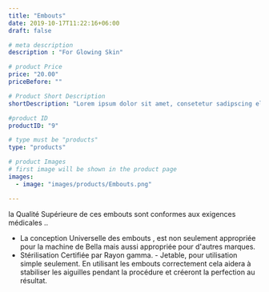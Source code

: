 ```yaml
---
title: "Embouts"
date: 2019-10-17T11:22:16+06:00
draft: false

# meta description
description : "For Glowing Skin"

# product Price
price: "20.00"
priceBefore: ""

# Product Short Description
shortDescription: "Lorem ipsum dolor sit amet, consetetur sadipscing elitr, sed diam nonumy eirmod tempor invidunt ut"

#product ID
productID: "9"

# type must be "products"
type: "products"

# product Images
# first image will be shown in the product page
images:
  - image: "images/products/Embouts.png"

---
```


la Qualité Supérieure de ces embouts sont conformes  aux exigences médicales .. 
- La conception Universelle des embouts , est non seulement appropriée pour la machine de Bella mais aussi appropriée pour d'autres marques.
 - Stérilisation Certifiée par Rayon gamma. - Jetable, pour utilisation simple seulement.
En utilisant les embouts correctement  cela aidera à stabiliser les aiguilles pendant la procédure et créeront la perfection au résultat.
